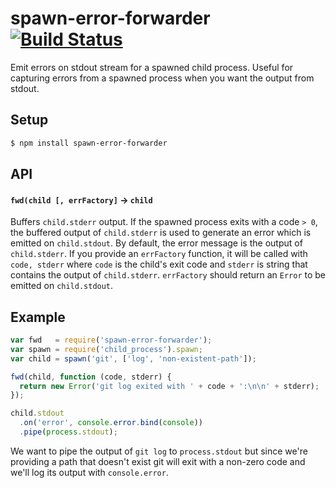 spawn-error-forwarder [![Build Status](https://travis-ci.org/bendrucker/spawn-error-forwarder.svg?branch=master)](https://travis-ci.org/bendrucker/spawn-error-forwarder)
=====================

Emit errors on stdout stream for a spawned child process. Useful for capturing errors from a spawned process when you
want the output from stdout.

## Setup

```bash
$ npm install spawn-error-forwarder
```

## API

#### `fwd(child [, errFactory]` -> `child`

Buffers `child.stderr` output. If the spawned process exits with a code `> 0`, the buffered output of `child.stderr` is
used to generate an error which is emitted on `child.stdout`. By default, the error message is the output
of `child.stderr`. If you provide an `errFactory` function, it will be called with `code, stderr` where `code` is the
child's exit code and `stderr` is string that contains the output of `child.stderr`. `errFactory` should return
an `Error` to be emitted on `child.stdout`.

## Example

```js
var fwd   = require('spawn-error-forwarder');
var spawn = require('child_process').spawn;
var child = spawn('git', ['log', 'non-existent-path']);

fwd(child, function (code, stderr) {
  return new Error('git log exited with ' + code + ':\n\n' + stderr);
});

child.stdout
  .on('error', console.error.bind(console))
  .pipe(process.stdout);
```

We want to pipe the output of `git log` to `process.stdout` but since we're providing a path that doesn't exist git will
exit with a non-zero code and we'll log its output with `console.error`. 
